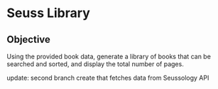 # Seuss Library

## Objective
Using the provided book data, generate a library of books that can be searched and sorted, and display the total number of pages. 

update: second branch create that fetches data from Seussology API 
